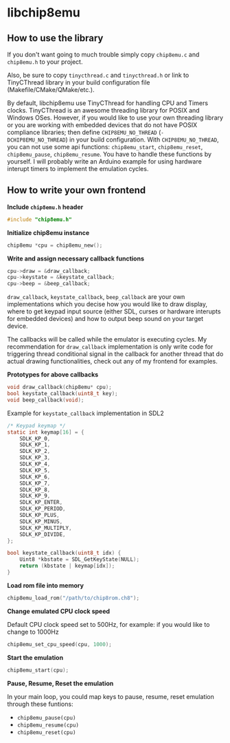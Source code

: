 # libchip8emu

## How to use the library

If you don't want going to much trouble simply copy `chip8emu.c` and `chip8emu.h` to your project.

Also, be sure to copy `tinycthread.c` and `tinycthread.h` or link to TinyCThread library in your build configuration file (Makefile/CMake/QMake/etc.).

By default, libchip8emu use TinyCThread for handling CPU and Timers clocks. TinyCThread is an awesome threading library for POSIX and Windows OSes. However, if you would like to use your own threading library or you are working with embedded devices that do not have POSIX compliance libraries; then define `CHIP8EMU_NO_THREAD` (`-DCHIP8EMU_NO_THREAD`) in your build configuration. With `CHIP8EMU_NO_THREAD`, you can not use some api functions: `chip8emu_start`, `chip8emu_reset`, `chip8emu_pause`, `chip8emu_resume`. You have to handle these functions by yourself. I will probably write an Arduino example for using hardware interupt timers to implement the emulation cycles.

## How to write your own frontend

**Include `chip8emu.h` header**

```c
#include "chip8emu.h"
```

**Initialize chip8emu instance**

```c
chip8emu *cpu = chip8emu_new();
```

**Write and assign necessary callback functions**

```c
cpu->draw = &draw_callback;
cpu->keystate = &keystate_callback;
cpu->beep = &beep_callback;
```

`draw_callback`, `keystate_callback`, `beep_callback` are your own implementations which you decise how you would like to draw display, where to get keypad input source (either SDL, curses or hardware interupts for embedded devices) and how to output beep sound on your target device.

The callbacks will be called while the emulator is executing cycles. My recommendation for `draw_callback` implementation is only write code for triggering thread conditional signal in the callback for another thread that do actual drawing functionalities, check out any of my frontend for examples.

**Prototypes for above callbacks**

```c
void draw_callback(chip8emu* cpu);
bool keystate_callback(uint8_t key);
void beep_callback(void);
```

Example for `keystate_callback` implementation in SDL2

```c
/* Keypad keymap */
static int keymap[16] = {
    SDLK_KP_0,
    SDLK_KP_1,
    SDLK_KP_2,
    SDLK_KP_3,
    SDLK_KP_4,
    SDLK_KP_5,
    SDLK_KP_6,
    SDLK_KP_7,
    SDLK_KP_8,
    SDLK_KP_9,
    SDLK_KP_ENTER,
    SDLK_KP_PERIOD,
    SDLK_KP_PLUS,
    SDLK_KP_MINUS,
    SDLK_KP_MULTIPLY,
    SDLK_KP_DIVIDE,
};

bool keystate_callback(uint8_t idx) {
    Uint8 *kbstate = SDL_GetKeyState(NULL);
    return (kbstate | keymap[idx]);
}
```

**Load rom file into memory**

```c
chip8emu_load_rom("/path/to/chip8rom.ch8");
```

**Change emulated CPU clock speed**

Default CPU clock speed set to 500Hz, for example: if you would like to change to 1000Hz

```c
chip8emu_set_cpu_speed(cpu, 1000);
```

**Start the emulation**

```c
chip8emu_start(cpu);
```

**Pause, Resume, Reset the emulation**

In your main loop, you could map keys to pause, resume, reset emulation through these funtions:

* `chip8emu_pause(cpu)`
* `chip8emu_resume(cpu)`
* `chip8emu_reset(cpu)`


